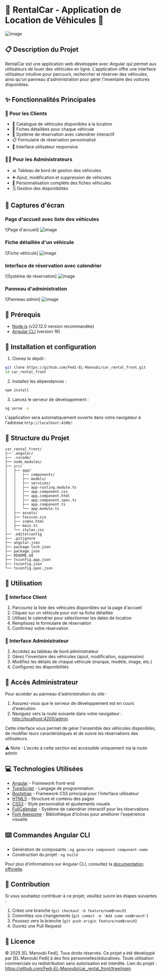 # 🚗 RentalCar - Application de Location de Véhicules 🚙

![image](https://github.com/user-attachments/assets/84b26022-5a6b-4253-857e-330b1f88f02a)


## 📋 Description du Projet

RentalCar est une application web développée avec Angular qui permet aux utilisateurs de louer des véhicules en ligne. L'application offre une interface utilisateur intuitive pour parcourir, rechercher et réserver des véhicules, ainsi qu'un panneau d'administration pour gérer l'inventaire des voitures disponibles.

## ✨ Fonctionnalités Principales

### 👤 Pour les Clients
- 📑 Catalogue de véhicules disponibles à la location
- 📝 Fiches détaillées pour chaque véhicule
- 📅 Système de réservation avec calendrier interactif
- 📋 Formulaire de réservation personnalisé
- 📱 Interface utilisateur responsive

### 👨‍💼 Pour les Administrateurs
- 📊 Tableau de bord de gestion des véhicules
- ➕ Ajout, modification et suppression de véhicules
- 🔧 Personnalisation complète des fiches véhicules
- 🗓️ Gestion des disponibilités

## 📸 Captures d'écran

### Page d'accueil avec liste des véhicules
![Page d'accueil]
![image](https://github.com/user-attachments/assets/e9a86879-accb-4300-be5c-32dc527b8913)


### Fiche détaillée d'un véhicule
![Fiche véhicule]
![image](https://github.com/user-attachments/assets/7c30946b-989f-4df6-9bf2-a7767be9afbd)



### Interface de réservation avec calendrier
![Système de réservation]
![image](https://github.com/user-attachments/assets/d9d242f9-e6ca-4ffe-86d1-17426b03c23e)


### Panneau d'administration
![Panneau admin]
![image](https://github.com/user-attachments/assets/890e560a-7dce-4a0e-8fd1-eaed0f633247)


## 🔧 Prérequis

- [Node.js](https://nodejs.org/) (v22.12.0 version recommandée)
- [Angular CLI](https://github.com/angular/angular-cli) (version 16)

## 🚀 Installation et configuration

1. Clonez le dépôt :
```bash
git clone https://github.com/Fedi-EL-Manoubi/car_rental_front.git
cd car_rental_front
```

2. Installez les dépendances :
```bash
npm install
```

3. Lancez le serveur de développement :
```bash
ng serve -o
```

L'application sera automatiquement ouverte dans votre navigateur à l'adresse `http://localhost:4200/`.

## 📁 Structure du Projet

```
car_rental_front/
├── .angular/
├── .vscode/
├── node_modules/
├── src/
│   ├── app/
│   │   ├── components/
│   │   ├── models/
│   │   ├── services/
│   │   ├── app-routing.module.ts
│   │   ├── app.component.css
│   │   ├── app.component.html
│   │   ├── app.component.spec.ts
│   │   ├── app.component.ts
│   │   └── app.module.ts
│   ├── assets/
│   ├── favicon.ico
│   ├── index.html
│   ├── main.ts
│   └── styles.css
├── .editorconfig
├── .gitignore
├── angular.json
├── package-lock.json
├── package.json
├── README.md
├── tsconfig.app.json
├── tsconfig.json
└── tsconfig.spec.json
```

## 📘 Utilisation

### 🚗 Interface Client

1. Parcourez la liste des véhicules disponibles sur la page d'accueil
2. Cliquez sur un véhicule pour voir sa fiche détaillée
3. Utilisez le calendrier pour sélectionner les dates de location
4. Remplissez le formulaire de réservation
5. Confirmez votre réservation

### 🔐 Interface Administrateur

1. Accédez au tableau de bord administrateur
2. Gérez l'inventaire des véhicules (ajout, modification, suppression)
3. Modifiez les détails de chaque véhicule (marque, modèle, image, etc.)
4. Configurez les disponibilités

## 🔐 Accès Administrateur

Pour accéder au panneau d'administration du site :

1. Assurez-vous que le serveur de développement est en cours d'exécution
2. Naviguez vers la route suivante dans votre navigateur : [http://localhost:4200/admin](http://localhost:4200/admin)

Cette interface vous permet de gérer l'ensemble des véhicules disponibles, de modifier leurs caractéristiques et de suivre les réservations des utilisateurs.

⚠️ Note : L'accès à cette section est accessible uniquement via la route admin

## 💻 Technologies Utilisées

- [Angular](https://angular.io/) - Framework front-end
- [TypeScript](https://www.typescriptlang.org/) - Langage de programmation
- [Bootstrap](https://getbootstrap.com/) - Framework CSS principal pour l'interface utilisateur
- [HTML5](https://developer.mozilla.org/fr/docs/Web/HTML) - Structure et contenu des pages
- [CSS3](https://developer.mozilla.org/fr/docs/Web/CSS) - Style personnalisé et ajustements visuels
- [FullCalendar](https://fullcalendar.io/) - Système de calendrier interactif pour les réservations
- [Font Awesome](https://fontawesome.com/) - Bibliothèque d'icônes pour améliorer l'expérience visuelle

## ⌨️ Commandes Angular CLI

- Génération de composants : `ng generate component component-name`
- Construction du projet : `ng build`

Pour plus d'informations sur Angular CLI, consultez la [documentation officielle](https://angular.io/cli).

## 🤝 Contribution

Si vous souhaitez contribuer à ce projet, veuillez suivre les étapes suivantes :

1. Créez une branche (`git checkout -b feature/nomBranch`)
2. Committez vos changements (`git commit -m 'Add some nomBranch'`)
3. Poussez vers la branche (`git push origin feature/nomBranch`)
4. Ouvrez une Pull Request


## 📄 Licence
© 2025 [EL Manoubi Fedi]. Tous droits réservés.
Ce projet a été développé par [EL Manoubi Fedi] à des fins personnelles/éducatives. Toute utilisation commerciale ou redistribution sans autorisation est interdite.
Lien du projet : https://github.com/Fedi-EL-Manoubi/car_rental_front/tree/main
